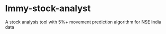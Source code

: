 # Immy-stock-analyst
A stock analysis tool with 5%+ movement prediction algorithm for NSE India data
